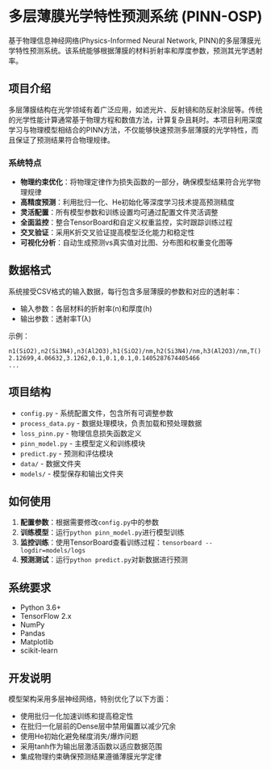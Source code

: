 # 多层薄膜光学特性预测系统 (PINN-OSP)

基于物理信息神经网络(Physics-Informed Neural Network, PINN)的多层薄膜光学特性预测系统。该系统能够根据薄膜的材料折射率和厚度参数，预测其光学透射率。

## 项目介绍

多层薄膜结构在光学领域有着广泛应用，如滤光片、反射镜和防反射涂层等。传统的光学性能计算通常基于物理方程和数值方法，计算复杂且耗时。本项目利用深度学习与物理模型相结合的PINN方法，不仅能够快速预测多层薄膜的光学特性，而且保证了预测结果符合物理规律。

### 系统特点

- **物理约束优化**：将物理定律作为损失函数的一部分，确保模型结果符合光学物理规律
- **高精度预测**：利用批归一化、He初始化等深度学习技术提高预测精度
- **灵活配置**：所有模型参数和训练设置均可通过配置文件灵活调整
- **全面监控**：整合TensorBoard和自定义权重监控，实时跟踪训练过程
- **交叉验证**：采用K折交叉验证提高模型泛化能力和稳定性
- **可视化分析**：自动生成预测vs真实值对比图、分布图和权重变化图等

## 数据格式

系统接受CSV格式的输入数据，每行包含多层薄膜的参数和对应的透射率：
- 输入参数：各层材料的折射率(n)和厚度(h)
- 输出参数：透射率T(λ)

示例：
```
n1(SiO2),n2(Si3N4),n3(Al2O3),h1(SiO2)/nm,h2(Si3N4)/nm,h3(Al2O3)/nm,T()
2.12699,4.06632,3.1262,0.1,0.1,0.1,0.1405287674405466
...
```

## 项目结构

- `config.py` - 系统配置文件，包含所有可调整参数
- `process_data.py` - 数据处理模块，负责加载和预处理数据
- `loss_pinn.py` - 物理信息损失函数定义
- `pinn_model.py` - 主模型定义和训练模块
- `predict.py` - 预测和评估模块
- `data/` - 数据文件夹
- `models/` - 模型保存和输出文件夹

## 如何使用

1. **配置参数**：根据需要修改`config.py`中的参数
2. **训练模型**：运行`python pinn_model.py`进行模型训练
3. **监控训练**：使用TensorBoard查看训练过程：`tensorboard --logdir=models/logs`
4. **预测测试**：运行`python predict.py`对新数据进行预测

## 系统要求

- Python 3.6+
- TensorFlow 2.x
- NumPy
- Pandas
- Matplotlib
- scikit-learn

## 开发说明

模型架构采用多层神经网络，特别优化了以下方面：
- 使用批归一化加速训练和提高稳定性
- 在批归一化层前的Dense层中禁用偏置以减少冗余
- 使用He初始化避免梯度消失/爆炸问题
- 采用tanh作为输出层激活函数以适应数据范围
- 集成物理约束确保预测结果遵循薄膜光学定律